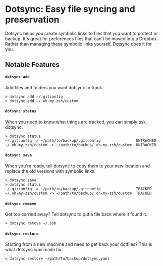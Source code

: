 Dotsync: Easy file syncing and preservation
===========================================

Dotsync helps you create symbolic links to files that you want to protect or backup. It's great for preferences files that can't be moved into a Dropbox. Rather than managing these symbolic links yourself, Dotsync does it for you.


## Notable Features


#### `dotsync add`

Add files and folders you want dotsync to track.

    > dotsync add ~/.gitconfig
    > dotsync add ~/.oh-my-zsh/custom

#### `dotsync status`

When you need to know what things are tracked, you can simply ask dotsync.

    > dotsync status
    ~/.gitconfig -> ~/path/to/backup/.gitconfig                UNTRACKED
    ~/.oh-my-zsh/custom -> ~/path/to/backup/.oh-my-zsh/custom  UNTRACKED

#### `dotsync save`

When you're ready, tell dotsync to copy them to your new location and replace the old versions with symbolic links.

    > dotsync save
    > dotsync status
    ~/.gitconfig -> ~/path/to/backup/.gitconfig                TRACKED
    ~/.oh-my-zsh/custom -> ~/path/to/backup/.oh-my-zsh/custom  TRACKED

#### `dotsync remove`

Got too carried away? Tell dotsync to put a file back where it found it.

    > dotsync remove ~/.ssh

#### `dotsync restore`

Starting from a new machine and need to get back your dotfiles? This is what dotsync was made for.

    > dotsync restore ~/path/to/backup/dotsync.yaml
